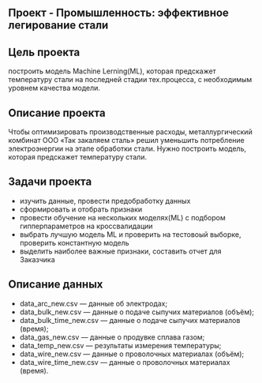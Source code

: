 ﻿## Проект - Промышленность: эффективное легирование стали

## Цель проекта 
построить модель Machine Lerning(ML), которая предскажет температуру стали на последней стадии тех.процесса, с необходимым уровнем качества модели.

## Описание проекта
Чтобы оптимизировать производственные расходы, металлургический комбинат ООО «Так закаляем сталь» решил уменьшить потребление электроэнергии на этапе обработки стали. Нужно построить модель, которая предскажет температуру стали.

## Задачи проекта
- изучить данные, провести предобработку данных
- сформировать и отобрать признаки
- провести обучение на нескольких моделях(ML) с подбором гипперпараметров на кроссвалидации
- выбрать лучшую модель ML и проверить на тестовоый выборке, проверить константную модель
- выделить наиболее важные признаки, составить отчет для Заказчика

## Описание данных
- data_arc_new.csv — данные об электродах;
- data_bulk_new.csv — данные о подаче сыпучих материалов (объём);
- data_bulk_time_new.csv — данные о подаче сыпучих материалов (время);
- data_gas_new.csv — данные о продувке сплава газом;
- data_temp_new.csv — результаты измерения температуры;
- data_wire_new.csv — данные о проволочных материалах (объём);
- data_wire_time_new.csv — данные о проволочных материалах (время).